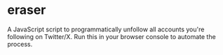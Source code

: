 # eraser
A JavaScript script to programmatically unfollow all accounts you're following on Twitter/X. Run this in your browser console to automate the process.
